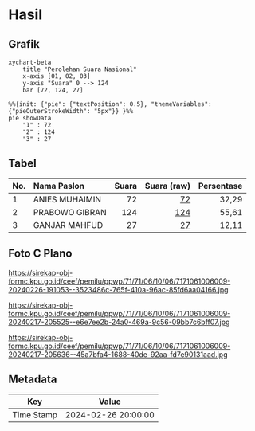 # Hasil

## Grafik

```mermaid
xychart-beta
    title "Perolehan Suara Nasional"
    x-axis [01, 02, 03]
    y-axis "Suara" 0 --> 124
    bar [72, 124, 27]
```

```mermaid
%%{init: {"pie": {"textPosition": 0.5}, "themeVariables": {"pieOuterStrokeWidth": "5px"}} }%%
pie showData
    "1" : 72
    "2" : 124
    "3" : 27
```

## Tabel

| No. | Nama Paslon    | Suara | Suara (raw) | Persentase |
|:--- |:-------------- | -----:| -----------:| ----------:|
| 1   | ANIES MUHAIMIN | 72    | [72][p-1]   | 32,29      |
| 2   | PRABOWO GIBRAN | 124   | [124][p-2]  | 55,61      |
| 3   | GANJAR MAHFUD  | 27    | [27][p-3]   | 12,11      |


[p-1]: https://github.com/gigit-pemilu/pemilu-2024/blob/main/pilpres/hitung-suara/sub/71-sulawesi-utara/sub/71-kota-manado/sub/06-sario/sub/1006-titiwungan-selatan/sub/009-tps/sub/paslon-1.txt
[p-2]: https://github.com/gigit-pemilu/pemilu-2024/blob/main/pilpres/hitung-suara/sub/71-sulawesi-utara/sub/71-kota-manado/sub/06-sario/sub/1006-titiwungan-selatan/sub/009-tps/sub/paslon-2.txt
[p-3]: https://github.com/gigit-pemilu/pemilu-2024/blob/main/pilpres/hitung-suara/sub/71-sulawesi-utara/sub/71-kota-manado/sub/06-sario/sub/1006-titiwungan-selatan/sub/009-tps/sub/paslon-3.txt

## Foto C Plano

https://sirekap-obj-formc.kpu.go.id/ceef/pemilu/ppwp/71/71/06/10/06/7171061006009-20240226-191053--3523486c-765f-410a-96ac-85fd6aa04166.jpg

https://sirekap-obj-formc.kpu.go.id/ceef/pemilu/ppwp/71/71/06/10/06/7171061006009-20240217-205525--e6e7ee2b-24a0-469a-9c56-09bb7c6bff07.jpg

https://sirekap-obj-formc.kpu.go.id/ceef/pemilu/ppwp/71/71/06/10/06/7171061006009-20240217-205636--45a7bfa4-1688-40de-92aa-fd7e90131aad.jpg


## Metadata

| Key        | Value               |
| ---------- | ------------------- |
| Time Stamp | 2024-02-26 20:00:00 |



